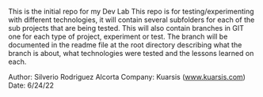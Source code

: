 This is the initial repo for my Dev Lab
This repo is for testing/experimenting with different technologies, it will contain several subfolders for each of the sub projects that are being tested.
This will also contain branches in GIT one for each type of project, experiment or test. The branch will be documented in the readme file at the root directory describing what the branch is about, what technologies were tested and the lessons learned on each.

Author: Silverio Rodriguez Alcorta
Company: Kuarsis (www.kuarsis.com)
Date: 6/24/22
